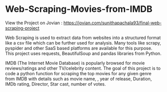 # Web-Scraping-Movies-from-IMDB
View the Project on Jovian : https://jovian.com/sunithapachala93/final-web-scraping-project


Web Scraping is used to extract data from websites into a structured format like a csv file which can be further used for analysis. Many tools like scrapy, pyspider and other SaaS based platforms are available for this purpose. This project uses requests, BeautifulSoup and pandas libraries from Python.

IMDB (The Internet Movie Database) is popularly browsed for movie reviews/ratings and other TV/celebrity content. The goal of this project is to code a python function for scraping the top movies for any given genre from IMDB with details such as movie name, , year of release, Duration, IMDb rating, Director, Star cast, number of votes.

